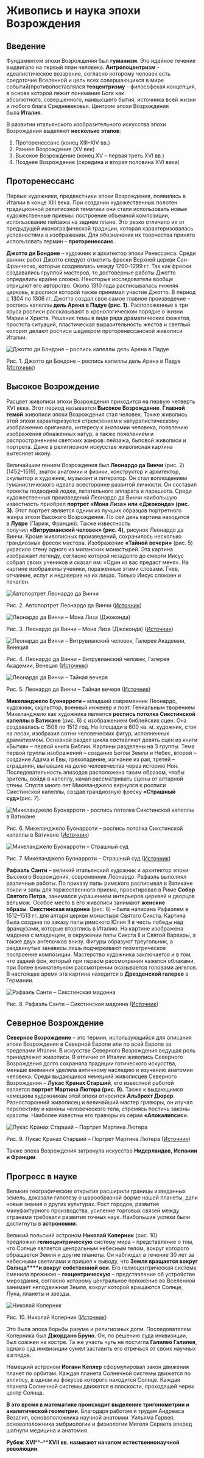 # Живопись и наука эпохи Возрождения
## Введение
Фундаментом эпохи Возрождения был **гуманизм**. Это идейное течение выдвигало на первый план человека. **Антропоцентризм** - идеалистическое воззрение, согласно которому человек есть средоточие Вселенной и цель всех совершающихся в мире событий)противопоставлялся **теоцентризму** - философская концепция, в основе которой лежит понимание Бога как абсолютного, совершенного, наивысшего бытия, источника всей жизни и любого блага Средневековья. Центром эпохи Возрождения была **Италия**.

В развитии итальянского изобразительного искусства эпохи Возрождения выделяют **несколько этапов**:
1. Проторенессанс (конец XIII–XIV вв.)
2. Раннее Возрождение (XV век)
3. Высокое Возрождение (конец XV – первая треть XVI вв.)
4. Позднее Возрождение (середина и вторая половина XVI века)

## Проторенессанс
Первые художники, предвестники эпохи Возрождения, появились в Италии в конце XIII века. При создании художественных полотен традиционной религиозной тематики они стали использовать новые художественные приемы: построение объемной композиции, использование пейзажа на заднем плане. Это резко отличало их от предыдущей иконографической традиции, которая характеризовалась условностями в изображении. Для обозначения их творчества принято использовать термин – **проторенессанс**.

**Джотто ди Бондоне** – художник и архитектор эпохи Ренессанса. Среди ранних работ Джотто следует отметить фрески Верхней церкви Сан-Франческо, которые создавались между 1290–1299 гг. Так как фрески создавались группой мастеров, то достоверные работы Джотто определить крайне сложно. Некоторые исследователи вообще отрицают его авторство. Около 1310 года расписывалась нижняя церковь, в росписи которой также принимал участие Джотто. В период с 1304 по 1306 гг. Джотто создал свое самое главное произведение – роспись капеллы **дель Арена в Падуе (рис. 1).** Расположенные в три яруса росписи рассказывают в хронологическом порядке о жизни Марии и Христа. Решение темы в виде ряда драматических сюжетов, простота ситуаций, пластическая выразительность жестов и светлый колорит делают росписи шедевром проторенессансной живописи Италии.

![Джотто ди Бондоне – роспись капеллы дель Арена в Падуе](https://static-interneturok.cdnvideo.ru/content/konspekt_image/312846/58e69770_03e3_0134_5419_22000b0c602c.jpg)

Рис. 1. Джотто ди Бондоне – роспись капеллы дель Арена в Падуе ([Источник](http://narcissenavarre.com/wp-content/uploads/2012/01/Giotto.jpg))

## Высокое Возрождение
Расцвет живописи эпохи Возрождения приходится на первую четверть XVI века. Этот период называется **Высокое Возрождение**. **Главной темой** живописи эпохи Возрождения стал человек. Также живопись этой эпохи характеризуется стремлением к натуралистическому изображению оригинала, интересу к анатомии человека, появлению изображения обнаженных натур, а также появлением и распространением светских жанров: пейзажа, бытовой живописи и портрета. Даже в религиозном искусстве живописная картина вытесняет икону.

Величайшим гением Возрождения был **Леонардо да Винчи** (рис. 2) (1452–1519), знаток анатомии и физики, конструктор и архитектор, скульптор и художник, музыкант и литератор. Он стал воплощением гуманистического идеала всесторонне развитой личности. Он составил проекты подводной лодки, летательного аппарата и парашюта. Среди художественных произведений Леонардо да Винчи наибольшую известность приобрел **портрет «Мона Лиза» или «Джоконда» (рис. 3).** Этот портрет является одним из лучших образцов портретного жанра эпохи Высокого Возрождения. По сей день картина находится в **Лувре** (Париж, Франция). Также известность получил **«Витрувианский человек» (рис. 4),** рисунок Леонардо да Винчи. Кроме живописных произведений, сохранилось несколько грандиозных фресок мастера. Изображение **«Тайной вечери»** (рис. 5) украсило стену одного из миланских монастырей. Эта картина изображает легенду, согласно которой незадолго до смерти Иисус собрал своих учеников и сказал им: «Один из вас предаст меня». На картине изображены ученики, пораженные этими словами. Гнев, отчаяние, испуг и недоверие на их лицах. Только Иисус спокоен и печален.

![Автопортрет Леонардо да Винчи](https://static-interneturok.cdnvideo.ru/content/konspekt_image/312847/59402590_03e3_0134_541a_22000b0c602c.jpg)

Рис. 2. Автопортрет Леонардо да Винчи ([Источник](http://www.akropola.org/App_Upload/Image/galerije/slike/Da-Vinci-10(1).jpg))

![Леонардо да Винчи – Мона Лиза (Джоконда)](https://static-interneturok.cdnvideo.ru/content/konspekt_image/312848/5967d9d0_03e3_0134_541b_22000b0c602c.jpg)

Рис. 3. Леонардо да Винчи – Мона Лиза (Джоконда) ([Источник](http://www.abc.es/Media/201205/24/MONA--644x862.jpg))

![Леонардо да Винчи – Витрувианский человек, Галерея Академии, Венеция](https://static-interneturok.cdnvideo.ru/content/konspekt_image/312849/598d1960_03e3_0134_541c_22000b0c602c.jpg)

Рис. 4. Леонардо да Винчи – Витрувианский человек, Галерея Академии, Венеция ([Источник](http://www.market.mycityua.com/images/119468236.jpg))

![Леонардо да Винчи – Тайная вечеря](https://static-interneturok.cdnvideo.ru/content/konspekt_image/312850/59b29800_03e3_0134_541d_22000b0c602c.jpg)

Рис. 5. Леонардо да Винчи – Тайная вечеря ([Источник](https://s.poembook.ru/theme/d3/16/e6/b8dfc04222f8954e58755259642ad67351456d9e.jpeg))

**Микеланджело Буонарроти –** младший современник Леонардо, художник, скульптор, военный инженер и поэт. Гениальным творением Микеланджело как художника является **роспись потолка Сикстинской капеллы в Ватикане** (рис. 6) с изображением библейских сцен. Она создавалась с 1508 по 1512 год. На площади в 600 кв. м. художник, стоя на лесах, изобразил сотни человеческих фигур, исполненных драматизмом. Основной раздел цикла составляют девять сцен из книги «Бытия» – первой книги Библии. Картины разделены на 3 группы. Тема первой группы изображений – создание Богом Земли и Небес, второй – создание Адама и Евы, грехопадение, изгнание из рая, третей – страдания, выпавшие на долю человечества через историю Ноя. Последовательность эпизодов расположена таким образом, чтобы зритель, войдя в капеллу, начал рассматривать сцены от алтарной стены. Спустя много лет Микеланджело вернулся к росписи Сикстинской капеллы, создав грандиозную фреску **«Страшный суд»**(рис. 7).

![Микеланджело Буонарроти – роспись потолка Сикстинской капеллы в Ватикане](https://static-interneturok.cdnvideo.ru/content/konspekt_image/312851/59d8f320_03e3_0134_541e_22000b0c602c.jpg)

Рис. 6. Микеланджело Буонарроти – роспись потолка Сикстинской капеллы в Ватикане ([Источник](http://mtdata.ru/u23/photoB648/20160011871-0/original.jpg))

![Микеланджело Буонарроти – Страшный суд](https://static-interneturok.cdnvideo.ru/content/konspekt_image/312852/59fe5f10_03e3_0134_541f_22000b0c602c.jpg)

Рис. 7. Микеланджело Буонарроти – Страшный суд ([Источник](http://www.artinvest2000.com/michelangelo_risorti-ascendenti-big.jpg))

**Рафаэль Санти** – великий итальянский художник и архитектор эпохи Высокого Возрождения, современник Леонардо. Рафаэль выполнял различные работы. По приказу папы римского расписывал в Ватикане покои и залы для торжественного приема, проектировал в Риме **Собор Святого Петра**, занимался украшением интерьеров церквей и дворцов вельмож. Особое место в его живописи занимают **женские образы**. **Сикстинская мадонна** (рис. 8) – была написана Рафаэлем в 1512–1513 гг. для алтаря церкви монастыря Святого Сикста. Картина была создана по заказу папы римского Юлия II в честь победы над французами, которые вторглись в Италию. На картине изображена мадонна с младенцем, в окружении папы Сикста II и Святой Варвары, а также двух ангелочков внизу. Фигуры образуют треугольник, а раздвинутые занавесы лишь подчеркивают геометрическое построение композиции. Мастерство художника заключается и в том, что задний фон, который при первом рассмотрении кажется облаками, при более внимательном рассмотрении оказывается головами ангелов. В настоящее время эта картина находится в **Дрезденской галерее** в Германии.

![Рафаэль Санти – Сикстинская мадонна](https://static-interneturok.cdnvideo.ru/content/konspekt_image/312853/5a24c920_03e3_0134_5420_22000b0c602c.jpg)

Рис. 8. Рафаэль Санти – Сикстинская мадонна ([Источник](https://upload.wikimedia.org/wikipedia/commons/b/b1/Raffael6.jpg))

## Северное Возрождение

**Северное Возрождение** – это термин, использующийся для описания эпохи Возрождения в Северной Европе или по всей Европе за пределами Италии. В искусстве Северного Возрождения ведущая роль принадлежит живописи. В отличие от Италии живопись Северного Возрождения долго сохраняла традиции готического искусства, меньше внимания уделяла античному наследию и изучению анатомии человека. Среди выдающихся немецкий живописцев Северного Возрождения – **Лукас Кранах Старший**, его известной работой является **портрет Мартина Лютера (рис. 9).** Также к выдающимся немецким художникам этой эпохи относится **Альбрехт Дюрер**. Разносторонний живописец и величайший мастер гравюры, он изучал перспективу и каноны человеческого тела, стремясь постичь законы красоты. Наиболее известны его гравюры из серии **«Апокалипсис».**

![Лукас Кранах Старший – Портрет Мартина Лютера](https://static-interneturok.cdnvideo.ru/content/konspekt_image/312854/5a493300_03e3_0134_5421_22000b0c602c.jpg)

Рис. 9. Лукас Кранах Старший – Портрет Мартина Лютера ([Источник](http://www.tudashalo.com/tartalom/kepek/e28d90db4e080e9b481760e2f5e1191a.png))

Также эпоха Возрождения затронула искусство **Нидерландов, Испании и Франции**.

## Прогресс в науке

Великие географические открытия расширили границы изведанных земель, доказали гипотезу о шарообразной форме нашей планеты, дали новые знания о других культурах. Рост городов, развитие мануфактурного производства, усиление торговых связей между странами требовали развития точных наук. Наибольшие успехи были достигнуты в **астрономии**.

Великий польский астроном **Николай Коперник** (рис. 10) предложил **гелиоцентрическую** систему мира – представление о том, что Солнце является центральным небесным телом, вокруг которого обращается Земля и другие планеты. Он наблюдал в течение 30 лет за небесными светилами и пришел к выводу, что **Земля вращается вокруг Солнца****и вокруг собственной оси**. Его гелиоцентрическая система сменила прежнюю – **геоцентрическую** – представление об устройстве мироздания, согласно которому центральное положение во Вселенной занимает неподвижная Земля, вокруг которой вращаются Солнце, Луна, планеты и звезды.

![Николай Коперник](https://static-interneturok.cdnvideo.ru/content/konspekt_image/312855/5a6ed650_03e3_0134_5422_22000b0c602c.jpg)

Рис. 10. Николай Коперник ([Источник](http://b1969d.medialib.glogster.com/media/da22db05bfe6dfbe632acbb6f5e83cb83a066fbfaa222a4da8f754f210aee890/copernicus.jpg))

Это была эпоха борьбы разума и религиозных догм. Последователем Коперника был **Джордано Бруно**. Он, по решению суда инквизиции, был сожжен на костре. Та же участь чуть не постигла **Галилео Галилея**, однако суд инквизиции сумел заставить его отречься от своих научных взглядов.

Немецкий астроном **Иоганн Кеплер** сформулировал закон движения планет по орбитам. Каждая планета Солнечной системы движется по эллипсу, в одном из фокусов которого находится Солнце. Каждая планета Солнечной системы движется в плоскости, проходящей через центр Солнца.

**В это время в математике происходит выделение тригонометрии и аналитической геометрии**. Благодаря работам и трудам Андреаса Везалия, основоположника научной анатомии  Уильяма Гарвея, основоположника эмбриологии и физиологии Мигеля Сервета вперед шагнули медицина и анатомия.

**Рубеж** **XVI****–****XVII** **вв. называют началом естественнонаучной революции**.